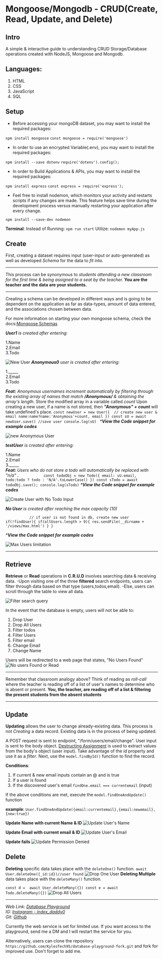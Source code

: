 # Mongoose/Mongodb - CRUD(Create, Read, Update, and Delete)

## Intro
A simple & interactive guide to understanding CRUD Storage/Database operations created with NodeJS, Mongoose and Mongodb.

## Languages: 
1. HTML
2. CSS
3. JavaScript
4. SQL

## Setup
- Before accessing your mongoDB dataset, you may want to install the required packages:

`npm install mongoose`
`const mongoose = require('mongoose')`
- In order to use an encrypted Variable(.env), you may want to install the required packages:

`npm install --save dotenv`
`require('dotenv').config();`
- In order to Build Applications & APIs, you may want to install the required packages:

`npm install express`
`const express = require('express');`

- Feel free to install nodemon, which monitors your activity and restarts scripts if any changes are made. 
This feature helps save time during the development process versus manually restarting your application after every change.

`npm install --save-dev nodemon`

**Terminal**:
Instead of Running:
`npm run start`
Utilize:
`nodemon myApp.js`

## Create

First, creating a dataset requires input (user-input or auto-generated) as well as developed _Schema_ for the data to _fit_ into.
_____________________
This process can be synonymous to _students attending a new classroom for the first time & being assigned to a seat by the teacher._
**You are the teacher and the data are your students.**
_____________________
Creating a schema can be developed in different ways and is going to be dependent on the application as far as data-types, amount of data entered, and the associations chosen between data.

For more information on starting your own mongoose schema, check the docs:[Mongoose Schemas](https://mongoosejs.com/docs/guide.html)


_**User1** is created after entering:_

1.Name<br>
2.Email<br>
3.Todo<br>

![New User](https://github.com/KylesTech95/database-playground-fork/blob/main/media/createNewUser.gif?raw=true?raw=true)
_**Anonymous0** user is created after entering:_

1._____<br>
2.Email<br>
3.Todo<br>

_**Feat:** Anonymous usernames increment automatically by filtering through the existing array of names that match **/Anonymous/** & obtaining the array's length_.
Store the modified array in a variable called _count_
Upon creating a new user, if a name is not stored, then **_"Anonymous" + count_** will take undefined's place.
`const newUser = new User({ 
                // create new user & email
                name:name?name:'Anonymous'+count,
                email
            })
            const sU = await newUser.save() //save user
            console.log(sU)
`
_***View the Code snippet for example codes**_

![new Anonymous User](https://github.com/KylesTech95/database-playground-fork/blob/main/media/createAnon.gif?raw=true?raw=true)

_**testUser** is created after entering:_

1.Name<br>
2.Email<br>
3._____<br>
_**Feat:** Users who do not store a todo will automatically be replaced with "n/a"_ . 
`            const todoObj = new Todo({
                email: sU.email,
                todo:todo ? todo : 'N/A'.toLowerCase()
            })
            const sTodo = await todoObj.save();
            console.log(sTodo)
`
_***View the Code snippet for example codes**_

![Create User with No Todo Input](https://github.com/KylesTech95/database-playground-fork/blob/main/media/createNoTodo.gif?raw=true?raw=true)

_**No User** is created after reaching the max capacity (10)_

`            // if user is not found in db, create new user
        if(!findUser){
            if(allUsers.length > 9){
                res.sendFile(__dirname + '/views/max.html')
            }
        }
`

_***View the Code snippet for example codes**_

![Max Users limitation](https://github.com/KylesTech95/database-playground-fork/blob/main/media/maxUsers.gif?raw=true)
____________
## Retrieve

**Retrieve** or **Read** operations in **C.R.U.D** involves searching data & receiving data. 
-Upon visiting one of the three **filtered** search endpoints, users can filter through data based on that type (users,todos,email).
-Else, users can scroll through the table to view all data.

![Filter search query](https://github.com/KylesTech95/database-playground-fork/blob/main/media/filterMethod.gif?raw=true)

In the event that the database is empty,
users will not be able to:
1. Drop User
2. Drop All Users
3. Filter todos
4. Filter Users
5. Filter email
6. Change Email
7. Change Name

Users will be redirected to a web page that states, "No Users Found"
![No users Found or Read](https://github.com/KylesTech95/database-playground-fork/blob/main/media/noUsersFound.gif?raw=true )

_____________
Remember that classroom analogy above?
Think of reading as _roll-call_ where the teacher is reading off of a list of user's names to determine who is absent or present.
**You, the teacher, are reading off of a list & filtering the present students from the absent students**
_____________

## Update

**Updating** allows the user to change already-existing data.
This process is not _Creating_ a data record. Existing data is in the process of being updated.

A POST request is sent to endpoint, "/form/users/email/change". User input is sent to the body object.
[Destructing Assignment](https://developer.mozilla.org/en-US/docs/Web/JavaScript/Reference/Operators/Destructuring_assignment) is used to extract values from the body's object (user input).
Take advantage of the _id_ property and use it as a _filter_.
Next, use the `model.findById()` function to find the record.

**Conditions**:  
1. If current & new email inputs contain an @ and is true
2. If a user is found
3. If the discovered user's email `findOne.email === currentemail` (input)

If the above conditions are met, execute the `model.findOneAndUpdate()` function

**example**:
`User.findOneAndUpdate({email:currentemail},{email:newemail},{new:true})`

**Update Name with current Name & ID**
![Update User's Name](https://github.com/KylesTech95/database-playground-fork/blob/main/media/changeName.gif?raw=true   )

**Update Email with current email & ID**
![Update User's Email](https://github.com/KylesTech95/database-playground-fork/blob/main/media/emailChange.gif?raw=true )

**Update fails**
![Update Permission Denied](https://github.com/KylesTech95/database-playground-fork/blob/main/media/permissionDenied.gif?raw=true   )

## Delete
**Deleting** specific data takes place with the `deleteOne()` function.
`await User.deleteOne({_id:id})//user found`
![Drop One User](https://github.com/KylesTech95/database-playground-fork/blob/main/media/dropUser.gif?raw=true  )
**Deleting Multiple** data takes place with the `deleteMany()` function.

`const d =  await User.deleteMany({})
   const e = await Todo.deleteMany({})`
![Drop All Users](https://github.com/KylesTech95/database-playground-fork/blob/main/media/dropAllUsers.gif?raw=true )

_____________________

_Web Link: [Database Playground](https://database-playground.onrender.com/) <br>
IG: [Instagram - index_daddy0](https://www.instagram.com/index_daddy0/)<br>
Git: [Github](https://github.com/KylesTech95/database-playground-fork)_

Currently the web service is set for limited use.
If you want access to the playground, send me a DM and I will restart the service for you.

Alternatively, users can clone the repository
`https://github.com/KylesTech95/database-playground-fork.git`
and fork for improved use.
Don't forget to add me.





